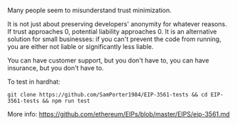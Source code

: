 Many people seem to misunderstand trust minimization.

It is not just about preserving developers' anonymity for whatever reasons. If trust approaches 0, potential liability approaches 0. It is an alternative solution for small businesses: if you can't prevent the code from running, you are either not liable or significantly less liable.

You can have customer support, but you don't have to, you can have insurance, but you don't have to.

To test in hardhat:

```
git clone https://github.com/SamPorter1984/EIP-3561-tests && cd EIP-3561-tests && npm run test
```

More info: https://github.com/ethereum/EIPs/blob/master/EIPS/eip-3561.md
